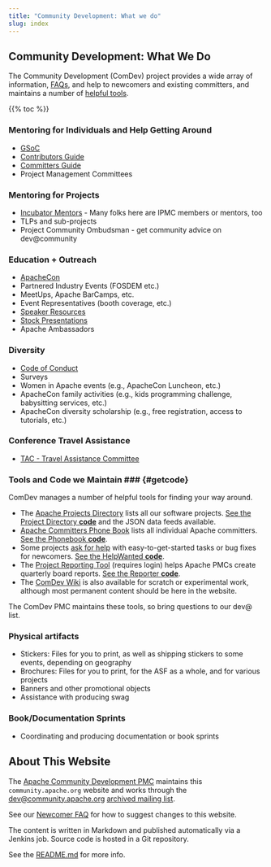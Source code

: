 ```yaml
---
title: "Community Development: What we do"
slug: index
---
```


## Community Development: What We Do

The Community Development (ComDev) project 
provides a wide array of information, [FAQs](/newbiefaq.html), and help to newcomers and existing committers, and maintains a number of [helpful tools](#getcode).

{{% toc %}}

### Mentoring for Individuals and Help Getting Around
- [GSoC](/gsoc.html)
- [Contributors Guide](/newcomers/)
- [Committers Guide](/committers)
- Project Management Committees

### Mentoring for Projects
- [Incubator Mentors](https://incubator.apache.org/guides/mentor.html) - Many folks here are IPMC members or mentors, too
- TLPs and sub-projects
- Project Community Ombudsman  - get community advice on dev@community

### Education + Outreach
- [ApacheCon](https://apachecon.com/)
- Partnered Industry Events (FOSDEM etc.)
- MeetUps, Apache BarCamps, etc.
- Event Representatives (booth coverage, etc.)
- [Speaker Resources](/speakers/)
- [Stock Presentations](/speakers/slides.html)
- Apache Ambassadors

### Diversity
- [Code of Conduct](https://www.apache.org/foundation/policies/conduct.html)
- Surveys
- Women in Apache events (e.g., ApacheCon Luncheon, etc.)
- ApacheCon family activities (e.g., kids programming challenge,
  babysitting services, etc.)
- ApacheCon diversity scholarship (e.g., free registration, access to
  tutorials, etc.)

### Conference Travel Assistance
- [TAC - Travel Assistance Committee](https://www.apache.org/travel)

### Tools and Code we Maintain ### {#getcode}

ComDev manages a number of helpful tools for finding your way around.

  - The [Apache Projects Directory](https://projects.apache.org/) lists all our software projects.  [See the Project Directory **code**](https://projects.apache.org/about.html) and the JSON data feeds available.
  - [Apache Committers Phone Book](https://home.apache.org/) lists all individual Apache committers.  [See the Phonebook **code**](https://home.apache.org/phonebook-about.html).
  - Some projects [ask for help](https://helpwanted.apache.org/) with easy-to-get-started tasks or bug fixes for newcomers.  [See the HelpWanted **code**](https://svn.apache.org/viewvc/comdev/helpwanted.apache.org/).
  - The [Project Reporting Tool](https://reporter.apache.org/) (requires login) helps Apache PMCs create quarterly board reports.  [See the Reporter **code**](https://svn.apache.org/repos/asf/comdev/projects.apache.org/).
  - The [ComDev Wiki](https://cwiki.apache.org/confluence/display/COMDEV/ComDev+Wiki) is also available for scratch or experimental work, although most permanent content should be here in the website.

The ComDev PMC maintains these tools, so bring questions to our dev@ list.

### Physical artifacts

* Stickers: Files for you to print, as well as shipping
  stickers to some events, depending on geography
* Brochures: Files for you to print, for the ASF as a
  whole, and for various projects
* Banners and other promotional objects
* Assistance with producing swag

### Book/Documentation Sprints

* Coordinating and producing documentation or book sprints

## About This Website

The [Apache Community Development PMC](/) maintains this `community.apache.org` website  and works through the 
dev@community.apache.org [archived mailing list](/lists.html).

See our [Newcomer FAQ](/newbiefaq.html#websitecms) for how to suggest changes to this website.

The content is written in Markdown and published automatically via a Jenkins job.
Source code is hosted in a Git repository.

See the [README.md](https://github.com/apache/comdev-site/blob/master/README.md) for more info.
